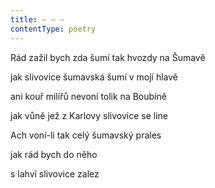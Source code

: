 ```yaml
---
title: – – –
contentType: poetry
---
```


<section>

Rád zažil bych zda šumí tak hvozdy na Šumavě

jak slivovice šumavská šumí v mojí hlavě

ani kouř milířů nevoní tolik na Boubíně

jak vůně jež z Karlovy slivovice se line

</section>

<section>

Ach voní-li tak celý šumavský prales

jak rád bych do něho

s lahví slivovice zalez

</section>
